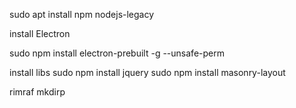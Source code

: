 

sudo apt install npm nodejs-legacy

install Electron

sudo npm install electron-prebuilt -g --unsafe-perm

install libs
sudo npm install jquery
sudo npm install masonry-layout

rimraf
mkdirp
